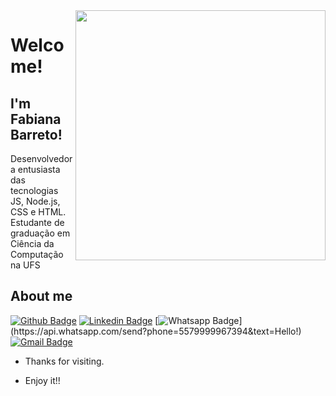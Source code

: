 <img align="right" width="400" height="400" src=" ![C:\Users\fabia\OneDrive\Documentos\Arquivosdocliente\Logotipo\Símbolo\Fotos\2.png]">
 
# Welcome!
 
## I'm Fabiana Barreto!
 
Desenvolvedora entusiasta das tecnologias JS, Node.js, CSS e HTML. 
Estudante de graduação em Ciência da Computação na UFS
 
 
## About me 
[![Github Badge](https://img.shields.io/badge/-Github-000?style=flat-square&logo=Github&logoColor=white&link=https://github.com/fabifelicia)](https://github.com/fabifelicia)
[![Linkedin Badge](https://img.shields.io/badge/-LinkedIn-blue?style=flat-square&logo=Linkedin&logoColor=white&link=www.linkedin.com/in/fabiana-barreto2)](www.linkedin.com/in/fabiana-barreto2)
[![Whatsapp Badge](https://img.shields.io/badge/-Whatsapp-4CA143?style=flat-square&labelColor=4CA143&logo=whatsapp&logoColor=white&link=https://api.whatsapp.com/send?phone=5579999967394&text=Hello!)](https://api.whatsapp.com/send?phone=5579999967394&text=Hello!)
[![Gmail Badge](https://img.shields.io/badge/-Gmail-c14438?style=flat-square&logo=Gmail&logoColor=white&link=mailto:fabianabarretomenezes@gmail.com)](mailto:fabianabarretomenezes@gmail.com)
 
- Thanks for visiting. 
 
- Enjoy it!! 
